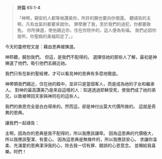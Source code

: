 > **詩篇 65:1-4**
>
> 「神啊，錫安的人都等候讚美你，所許的願也要向你償還。 聽禱告的主啊，凡有血氣的都要來就你。 罪孽勝了我，至於我們的過犯，你都要赦免。 你所揀選，使他親近你，住在你院中的，這人便為有福。 我們必因你居所，你聖殿的美福知足了。」

今天的靈修短文是：藉由恩典被揀選。

神聆聽，饒恕我們。 但這，是我們不配得的。 選擇信祂的那些人了解，最初是神揀選了他們，吸引他們去親近祂。

我們只有在新約聖經裡，才可以看見神的恩典有多麼地徹底。

神帶領我們親近，住在祂的殿中，並非只是當個客人，而是成為祂的子女和繼承人。 對神的最高讚美乃是來自這樣的人：知道透過耶穌受死，使我們成了祂的弟兄，以致被帶回天家與神同在的這些人。

我們的救恩完全是白白得來的。然而這，卻是神付出莫大代價所做的。 這就是奇異的恩典。

讓我們一起禱告：

主啊，因為你的恩典是我不配得的，所以我應該謙卑。 因為這恩典的代價極大，所以我應該聖潔、有愛心。 因為這恩典是無條件的，所以我應該安心。 求讓你溫柔、充滿愛的恩典潔淨我的心，除去我一切有罪、錯誤的心思意念。 並賜給我喜樂。阿們！
